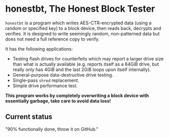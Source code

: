 # honestbt, The Honest Block Tester

```honestbt``` is a program which writes AES-CTR-encrypted data (using a random or specified key) to a block device, then reads back, decrypts and verifies.  It is designed to write seemingly random, non-patterned data but does not need a full reference copy to verify.

It has the following applications:

 * Testing flash drives for counterfeits which may report a larger drive size than what is actually available (e.g. reports itself as a 64GiB drive, but really only has 4GiB and the last 2GiB loops upon itself internally).
 * General-purpose data-destructive drive testing.
 * Single-pass ```shred``` replacement.
 * Simple drive performance test.

**This program works by completely overwriting a block device with essentially garbage, take care to avoid data loss!**

## Current status

"90% functionally done, throw it on GitHub."